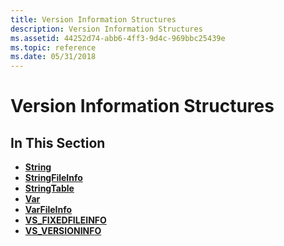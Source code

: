 ```yaml
---
title: Version Information Structures
description: Version Information Structures
ms.assetid: 44252d74-abb6-4ff3-9d4c-969bbc25439e
ms.topic: reference
ms.date: 05/31/2018
---
```


# Version Information Structures

## In This Section

-   [**String**](string-str.md)
-   [**StringFileInfo**](stringfileinfo.md)
-   [**StringTable**](stringtable.md)
-   [**Var**](var-str.md)
-   [**VarFileInfo**](varfileinfo.md)
-   [**VS\_FIXEDFILEINFO**](/windows/win32/api/verrsrc/ns-verrsrc-vs_fixedfileinfo)
-   [**VS\_VERSIONINFO**](vs-versioninfo.md)

 

 




